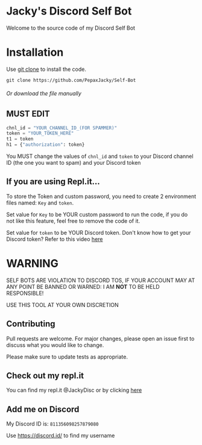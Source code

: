 # Jacky's Discord Self Bot

Welcome to the source code of my Discord Self Bot

# Installation

Use [git clone](https://github.com/PepaxJacky/Self-Bot) to install the code.

```
git clone https://github.com/PepaxJacky/Self-Bot
```
###### Or download the file manually

## **MUST EDIT**
```python
chnl_id = "YOUR_CHANNEL_ID_(FOR SPAMMER)"
token = "YOUR_TOKEN_HERE"
t1 = token
h1 = {"authorization": token}
```
You MUST change the values of `chnl_id` and `token` to your Discord channel ID (the one you want to spam) and your Discord token

## If you are using Repl.it...
To store the Token and custom password, you need to create 2 environment files named: `Key` and `token`.

Set value for `Key` to be YOUR custom password to run the code, if you do not like this feature, feel free to remove the code of it. 

Set value for `token` to be YOUR Discord token. Don't know how to get your Discord token? Refer to this video [here](https://www.youtube.com/watch?v=YEgFvgg7ZPI)

# WARNING
SELF BOTS ARE VIOLATION TO DISCORD TOS, IF YOUR ACCOUNT MAY AT ANY POINT BE BANNED OR WARNED: I AM **NOT** TO BE HELD RESPONSIBLE!

USE THIS TOOL AT YOUR OWN DISCRETION

## Contributing
Pull requests are welcome. For major changes, please open an issue first to discuss what you would like to change.

Please make sure to update tests as appropriate.

## Check out my repl.it
You can find my repl.it @JackyDisc or by clicking [here](https://replit.com/@JackyDisc)

## Add me on Discord
My Discord ID is: `811356098257879080`

Use https://discord.id/ to find my username
